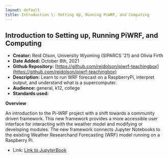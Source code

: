 ```yaml
---
layout: default
title: Introduction \: Setting Up, Running PiWRF, and Computing
---
```


## Introduction to Setting up, Running PiWRF, and Computing

* **Creator:** Reid Olson, University Wyoming (SIPARCS '21) and Olivia Firth
*  **Date Added:** October 8th, 2021
*  **Github Repository:** [https://github.com/reidolson/piwrf-teachingbox](https://github.com/reidolson/piwrf-teachingbox)
*  **Description:** Learn to run WRF forecast on a RaspberryPi, interpret output, and understand what is a supercomputer.
*  **Audience:** general, k12, college
*  **Standards used:**

**Overview**

An introduction to the Pi-WRF project with a shift towards a community driven framework. This new framework provides a more accessible user interface for interacting with the weather model and modifying or developing modules. The new framework connects Jupyter Notebooks to the existing Weather Researchand Forecasting (WRF) model running on a Raspberry Pi.

* Link: [Link to JupyterBook](https://reidolson.github.io/piwrf-teachingbox/intro.html)
